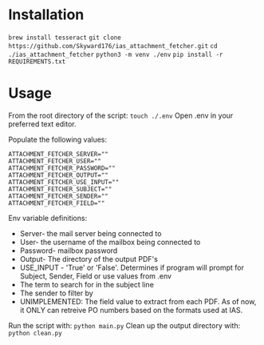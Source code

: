 # Installation
`brew install tesseract`
`git clone https://github.com/Skyward176/ias_attachment_fetcher.git`
`cd ./ias_attachment_fetcher`
`python3 -m venv ./env`
`pip install -r REQUIREMENTS.txt`

# Usage
From the root directory of the script:
`touch ./.env`
Open .env in your preferred text editor.

Populate the following values:

```
ATTACHMENT_FETCHER_SERVER=""
ATTACHMENT_FETCHER_USER=""
ATTACHMENT_FETCHER_PASSWORD=""
ATTACHMENT_FETCHER_OUTPUT=""
ATTACHMENT_FETCHER_USE_INPUT=""
ATTACHMENT_FETCHER_SUBJECT=""
ATTACHMENT_FETCHER_SENDER=""
ATTACHMENT_FETCHER_FIELD=""
```
Env variable definitions:
- Server- the mail server being connected to
- User- the username of the mailbox being connected to
- Password- mailbox password
- Output- The directory of the output PDF's
- USE_INPUT - 'True' or 'False'. Determines if program will prompt for Subject, Sender, Field or use values from .env
- The term to search for in the subject line
- The sender to filter by
- UNIMPLEMENTED: The field value to extract from each PDF. As of now, it ONLY can retreive PO numbers based on the formats used at IAS.

Run the script with:
`python main.py`
Clean up the output directory with:
`python clean.py`
